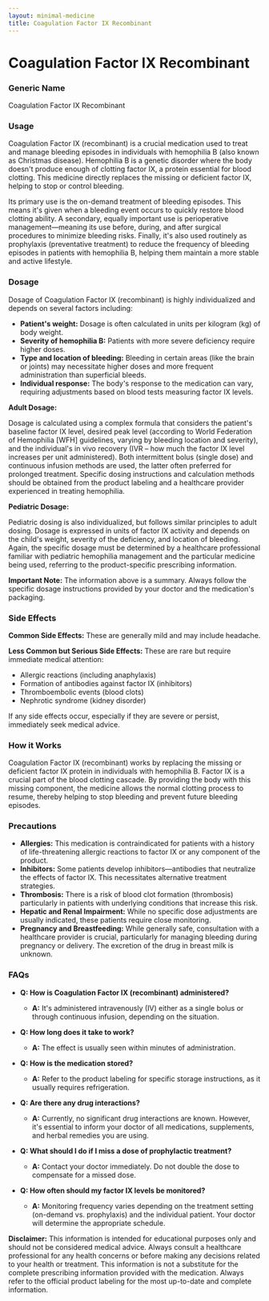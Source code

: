 ```yaml
---
layout: minimal-medicine
title: Coagulation Factor IX Recombinant
---
```


# Coagulation Factor IX Recombinant
### Generic Name
Coagulation Factor IX Recombinant

### Usage

Coagulation Factor IX (recombinant) is a crucial medication used to treat and manage bleeding episodes in individuals with hemophilia B (also known as Christmas disease).  Hemophilia B is a genetic disorder where the body doesn't produce enough of clotting factor IX, a protein essential for blood clotting. This medicine directly replaces the missing or deficient factor IX, helping to stop or control bleeding.

Its primary use is the on-demand treatment of bleeding episodes.  This means it's given when a bleeding event occurs to quickly restore blood clotting ability.  A secondary, equally important use is perioperative management—meaning its use before, during, and after surgical procedures to minimize bleeding risks.  Finally, it's also used routinely as prophylaxis (preventative treatment) to reduce the frequency of bleeding episodes in patients with hemophilia B, helping them maintain a more stable and active lifestyle.


### Dosage

Dosage of Coagulation Factor IX (recombinant) is highly individualized and depends on several factors including:

* **Patient's weight:** Dosage is often calculated in units per kilogram (kg) of body weight.
* **Severity of hemophilia B:**  Patients with more severe deficiency require higher doses.
* **Type and location of bleeding:**  Bleeding in certain areas (like the brain or joints) may necessitate higher doses and more frequent administration than superficial bleeds.
* **Individual response:**  The body's response to the medication can vary, requiring adjustments based on blood tests measuring factor IX levels.

**Adult Dosage:**

Dosage is calculated using a complex formula that considers the patient's baseline factor IX level, desired peak level (according to World Federation of Hemophilia [WFH] guidelines, varying by bleeding location and severity), and the individual's in vivo recovery (IVR – how much the factor IX level increases per unit administered).  Both intermittent bolus (single dose) and continuous infusion methods are used, the latter often preferred for prolonged treatment. Specific dosing instructions and calculation methods should be obtained from the product labeling and  a healthcare provider experienced in treating hemophilia.


**Pediatric Dosage:**

Pediatric dosing is also individualized, but follows similar principles to adult dosing.  Dosage is expressed in units of factor IX activity and depends on the child's weight, severity of the deficiency, and location of bleeding.  Again, the specific dosage must be determined by a healthcare professional familiar with pediatric hemophilia management and the particular medicine being used, referring to the product-specific prescribing information.


**Important Note:** The information above is a summary.  Always follow the specific dosage instructions provided by your doctor and the medication's packaging.


### Side Effects

**Common Side Effects:** These are generally mild and may include headache.

**Less Common but Serious Side Effects:** These are rare but require immediate medical attention:

* Allergic reactions (including anaphylaxis)
* Formation of antibodies against factor IX (inhibitors)
* Thromboembolic events (blood clots)
* Nephrotic syndrome (kidney disorder)

If any side effects occur, especially if they are severe or persist, immediately seek medical advice.


### How it Works

Coagulation Factor IX (recombinant) works by replacing the missing or deficient factor IX protein in individuals with hemophilia B.  Factor IX is a crucial part of the blood clotting cascade.  By providing the body with this missing component, the medicine allows the normal clotting process to resume, thereby helping to stop bleeding and prevent future bleeding episodes.


### Precautions

* **Allergies:** This medication is contraindicated for patients with a history of life-threatening allergic reactions to factor IX or any component of the product.
* **Inhibitors:**  Some patients develop inhibitors—antibodies that neutralize the effects of factor IX.  This necessitates alternative treatment strategies.
* **Thrombosis:**  There is a risk of blood clot formation (thrombosis) particularly in patients with underlying conditions that increase this risk.
* **Hepatic and Renal Impairment:** While no specific dose adjustments are usually indicated, these patients require close monitoring.
* **Pregnancy and Breastfeeding:** While generally safe, consultation with a healthcare provider is crucial, particularly for managing bleeding during pregnancy or delivery.  The excretion of the drug in breast milk is unknown.


### FAQs

* **Q: How is Coagulation Factor IX (recombinant) administered?**
    * **A:** It's administered intravenously (IV) either as a single bolus or through continuous infusion, depending on the situation.

* **Q: How long does it take to work?**
    * **A:** The effect is usually seen within minutes of administration.

* **Q: How is the medication stored?**
    * **A:** Refer to the product labeling for specific storage instructions, as it usually requires refrigeration.

* **Q:  Are there any drug interactions?**
    * **A:** Currently, no significant drug interactions are known.  However, it's essential to inform your doctor of all medications, supplements, and herbal remedies you are using.

* **Q: What should I do if I miss a dose of prophylactic treatment?**
    * **A:**  Contact your doctor immediately. Do not double the dose to compensate for a missed dose.

* **Q: How often should my factor IX levels be monitored?**
    * **A:** Monitoring frequency varies depending on the treatment setting (on-demand vs. prophylaxis) and the individual patient. Your doctor will determine the appropriate schedule.


**Disclaimer:** This information is intended for educational purposes only and should not be considered medical advice. Always consult a healthcare professional for any health concerns or before making any decisions related to your health or treatment.  This information is not a substitute for the complete prescribing information provided with the medication. Always refer to the official product labeling for the most up-to-date and complete information.
